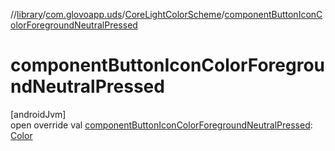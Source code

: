 //[library](../../../index.md)/[com.glovoapp.uds](../index.md)/[CoreLightColorScheme](index.md)/[componentButtonIconColorForegroundNeutralPressed](component-button-icon-color-foreground-neutral-pressed.md)

# componentButtonIconColorForegroundNeutralPressed

[androidJvm]\
open override val [componentButtonIconColorForegroundNeutralPressed](component-button-icon-color-foreground-neutral-pressed.md): [Color](https://developer.android.com/reference/kotlin/androidx/compose/ui/graphics/Color.html)
